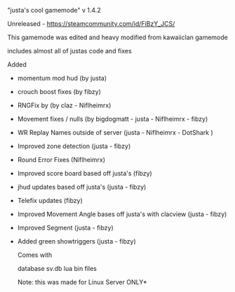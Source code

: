 "justa's cool gamemode" v 1.4.2

Unreleased - https://steamcommunity.com/id/FiBzY_JCS/ 

This gamemode was edited and heavy modified from kawaiiclan gamemode

includes almost all of justas code and fixes

Added
- momentum mod hud (by justa)
- crouch boost fixes (by fibzy)
- RNGFix by (by claz - Niflheimrx)
- Movement fixes / nulls  (by bigdogmatt - justa - Niflheimrx - fibzy)
- WR Replay Names outside of server (justa - Niflheimrx - DotShark )
- Improved zone detection (justa - fibzy)
- Round Error Fixes (Niflheimrx)
- Improved score board based off justa's (fibzy)
- jhud updates based off justa's (justa - fibzy)
- Telefix updates (fibzy)
- Improved Movement Angle bases off justa's with clacview (justa - fibzy)
- Improved Segment  (justa - fibzy)
- Added green showtriggers (justa - fibzy)

  Comes with

  database
  sv.db
  lua bin files

  Note: this was made for Linux Server ONLY*
